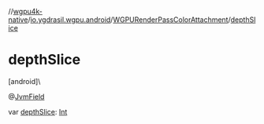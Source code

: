 //[wgpu4k-native](../../../index.md)/[io.ygdrasil.wgpu.android](../index.md)/[WGPURenderPassColorAttachment](index.md)/[depthSlice](depth-slice.md)

# depthSlice

[android]\

@[JvmField](https://kotlinlang.org/api/core/kotlin-stdlib/kotlin.jvm/-jvm-field/index.html)

var [depthSlice](depth-slice.md): [Int](https://kotlinlang.org/api/core/kotlin-stdlib/kotlin/-int/index.html)